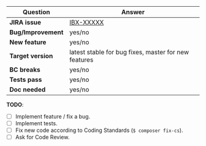 | Question           | Answer
| ------------------ | ------------------
| **JIRA issue**     | [IBX-XXXXX](https://issues.ibexa.co/browse/IBX-XXXXX)
| **Bug/Improvement**| yes/no
| **New feature**    | yes/no
| **Target version** | latest stable for bug fixes, master for new features
| **BC breaks**      | yes/no
| **Tests pass**     | yes/no
| **Doc needed**     | yes/no

<!-- Replace this comment with Pull Request description -->


**TODO**:
- [ ] Implement feature / fix a bug.
- [ ] Implement tests.
- [ ] Fix new code according to Coding Standards (`$ composer fix-cs`).
- [ ] Ask for Code Review.
